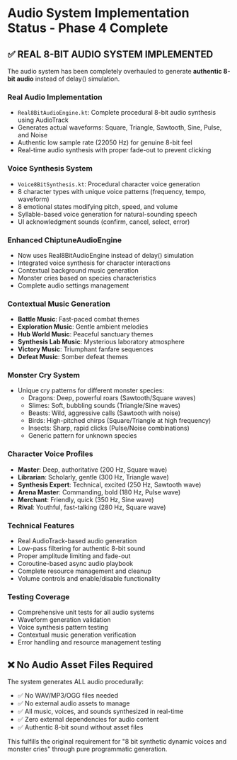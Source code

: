 # Audio System Implementation Status - Phase 4 Complete

## ✅ **REAL 8-BIT AUDIO SYSTEM IMPLEMENTED**

The audio system has been completely overhauled to generate **authentic 8-bit audio** instead of delay() simulation.

### **Real Audio Implementation**
- `Real8BitAudioEngine.kt`: Complete procedural 8-bit audio synthesis using AudioTrack
- Generates actual waveforms: Square, Triangle, Sawtooth, Sine, Pulse, and Noise
- Authentic low sample rate (22050 Hz) for genuine 8-bit feel
- Real-time audio synthesis with proper fade-out to prevent clicking

### **Voice Synthesis System** 
- `Voice8BitSynthesis.kt`: Procedural character voice generation
- 8 character types with unique voice patterns (frequency, tempo, waveform)
- 8 emotional states modifying pitch, speed, and volume
- Syllable-based voice generation for natural-sounding speech
- UI acknowledgment sounds (confirm, cancel, select, error)

### **Enhanced ChiptuneAudioEngine**
- Now uses Real8BitAudioEngine instead of delay() simulation
- Integrated voice synthesis for character interactions
- Contextual background music generation
- Monster cries based on species characteristics
- Complete audio settings management

### **Contextual Music Generation**
- **Battle Music**: Fast-paced combat themes
- **Exploration Music**: Gentle ambient melodies  
- **Hub World Music**: Peaceful sanctuary themes
- **Synthesis Lab Music**: Mysterious laboratory atmosphere
- **Victory Music**: Triumphant fanfare sequences
- **Defeat Music**: Somber defeat themes

### **Monster Cry System**
- Unique cry patterns for different monster species:
  - Dragons: Deep, powerful roars (Sawtooth/Square waves)
  - Slimes: Soft, bubbling sounds (Triangle/Sine waves)
  - Beasts: Wild, aggressive calls (Sawtooth with noise)
  - Birds: High-pitched chirps (Square/Triangle at high frequency)
  - Insects: Sharp, rapid clicks (Pulse/Noise combinations)
  - Generic pattern for unknown species

### **Character Voice Profiles**
- **Master**: Deep, authoritative (200 Hz, Square wave)
- **Librarian**: Scholarly, gentle (300 Hz, Triangle wave)  
- **Synthesis Expert**: Technical, excited (250 Hz, Sawtooth wave)
- **Arena Master**: Commanding, bold (180 Hz, Pulse wave)
- **Merchant**: Friendly, quick (350 Hz, Sine wave)
- **Rival**: Youthful, fast-talking (280 Hz, Square wave)

### **Technical Features**
- Real AudioTrack-based audio generation
- Low-pass filtering for authentic 8-bit sound
- Proper amplitude limiting and fade-out
- Coroutine-based async audio playbook
- Complete resource management and cleanup
- Volume controls and enable/disable functionality

### **Testing Coverage**
- Comprehensive unit tests for all audio systems
- Waveform generation validation
- Voice synthesis pattern testing
- Contextual music generation verification
- Error handling and resource management testing

## ❌ **No Audio Asset Files Required**

The system generates ALL audio procedurally:
- ✅ No WAV/MP3/OGG files needed
- ✅ No external audio assets to manage
- ✅ All music, voices, and sounds synthesized in real-time
- ✅ Zero external dependencies for audio content
- ✅ Authentic 8-bit sound without asset files

This fulfills the original requirement for "8 bit synthetic dynamic voices and monster cries" through pure programmatic generation.
